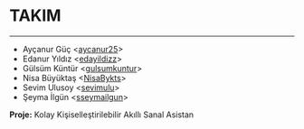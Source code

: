 # TAKIM
-------------------
* Ayçanur Güç <[aycanur25](https://github.com/aycanur25)>
* Edanur Yıldız <[edayildizz](https://github.com/edayildizz)>
* Gülsüm Küntür <[gulsumkuntur](https://github.com/gulsumkuntur)>
* Nisa Büyüktaş <[NisaBykts](https://github.com/NisaBykts)>
* Sevim Ulusoy <[sevimulu](https://github.com/sevimulu)>
* Şeyma İlgün <[sseymailgun](https://github.com/sseymailgun)>

**Proje:**   Kolay Kişiselleştirilebilir Akıllı Sanal Asistan